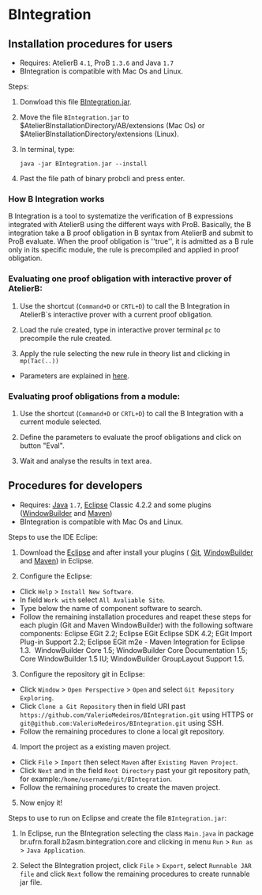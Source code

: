 [BIntegration.jar]:https://www.dropbox.com/s/yljtuc8csldq553/BIntegration.jar
[here]:https://github.com/ValerioMedeiros/BIntegration/blob/master/doc/Instructions.md
[java]:http://java.com/en/download/index.jsp
[eclipse]:http://www.eclipse.org/downloads/
[WindowBuilder]:http://www.eclipse.org/windowbuilder/
[Maven]:http://maven.apache.org/eclipse-plugin.html
[Git]:http://www.eclipse.org/egit/
[BIntegration]:https://github.com/ValerioMedeiros/BIntegration

BIntegration
============




Installation procedures for users
---------------------

* Requires: AtelierB `4.1`, ProB `1.3.6` and Java `1.7`
* BIntegration is compatible with Mac Os and Linux.

Steps:

1. Donwload this file [BIntegration.jar].

2. Move the file `BIntegration.jar` to $AtelierBInstallationDirectory/AB/extensions (Mac Os) or $AtelierBInstallationDirectory/extensions (Linux).

3. In terminal, type:

    `java -jar BIntegration.jar --install`
    
4. Past the file path of binary probcli and press enter.


### How B Integration works

B Integration is a tool to systematize the verification of B expressions integrated with AtelierB using the different ways with ProB.
Basically, the B integration take a B proof obligation in  B syntax from AtelierB and submit to ProB evaluate. When the proof obligation is ''true'', it is admitted as a B rule only in its specific module, the rule is precompiled and applied in proof obligation.


### Evaluating one proof obligation with interactive prover of AtelierB:

1. Use the shortcut (`Command+D` or `CRTL+D`) to call the B Integration in AtelierB`s interactive prover with a current proof obligation.

2. Load the rule created, type in interactive prover terminal `pc` to precompile the rule created.

3. Apply the rule selecting the new rule in theory list and clicking in `mp(Tac(..))` 

* Parameters are explained in [here].


### Evaluating proof obligations from a module:

1. Use the shortcut (`Command+D` or `CRTL+D`) to call the B Integration with a current module selected.

2. Define the parameters to evaluate the proof obligations and click on button "Eval".

3. Wait and analyse the results in text area.






Procedures for developers 
---------------------

* Requires: [Java] `1.7`, [Eclipse] Classic 4.2.2 and some plugins ([WindowBuilder] and [Maven])
* BIntegration is compatible with Mac Os and Linux.

Steps to use the IDE Eclipe:

1. Download the [Eclipse] and after install your plugins ( [Git], [WindowBuilder] and [Maven]) in Eclipse.

2. Configure the Eclipse:
 * Click `Help` > `Install New Software`.
 * In field `Work with` select `All Avaliable Site`.
 * Type below the name of component software to search.
 * Follow the remaining installation procedures and reapet these steps for each plugin (Git and Maven WindowBuilder) with the following software components: Eclipse EGit 2.2; Eclipse EGit Eclipse SDK 4.2; EGit Import Plug-in Support 2.2; Eclipse EGit m2e - Maven Integration for Eclipse 1.3.
 WindowBuilder Core 1.5; WindowBuilder Core Documentation 1.5; Core WindowBuilder 1.5 IU; WindowBuilder GroupLayout Support 1.5.
    
3. Configure the repository git in Eclipse:
 * Click  `Window` > `Open Perspective` > `Open` and select `Git Repository Exploring`.
 * Click `Clone a Git Repository` then in field URI past `https://github.com/ValerioMedeiros/BIntegration.git` using HTTPS or `git@github.com:ValerioMedeiros/BIntegration.git` using SSH.
 * Follow the remaining procedures to clone a local git repository.

4. Import the project as a existing maven project.
 * Click `File` > `Import` then select `Maven` after `Existing Maven Project`.
 * Click `Next` and in the field `Root Directory` past your git repository path, for example:`/home/username/git/BIntegration`.
 * Follow the remaining procedures to create the maven project.

5. Now enjoy it!


Steps to use to run on Eclipse and create the file `BIntegration.jar`:

1. In Eclipse, run the BIntegration selecting the class `Main.java` in package br.ufrn.forall.b2asm.bintegration.core and clicking in menu `Run` > `Run as` > `Java Application`.

2. Select the BIntegration project, click `File` > `Export`, select `Runnable JAR file` and click `Next` follow the remaining procedures to create runnable jar file.



